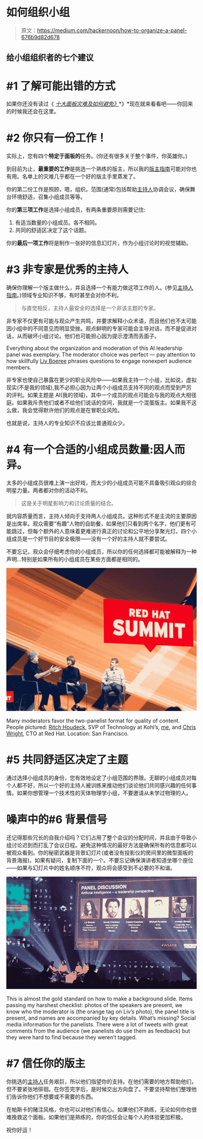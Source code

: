 # 如何组织小组

> 原文：<https://medium.com/hackernoon/how-to-organize-a-panel-676b9d82d678>

## 给小组组织者的七个建议

# #1 了解可能出错的方式

如果你还没有读过《 [*十大面板灾难及如何避免》*](http://bit.ly/quaesita_paneldisasters)*》*现在就来看看吧——你回来的时候我还会在这里。

# #2 你只有一份工作！

实际上，您有四个**特定于面板的**任务。(你还有很多关于整个事件，你英雄你。)

到目前为止，**最重要的工作**是挑选一个熟练的版主，所以我的[版主指南](http://bit.ly/quaesita_moderator)可能对你也有用。名单上的灾难几乎都在一个好的版主手里蒸发了。

你的第二份工作是照顾，嗯，组织。范围(通常)包括帮助[主持人](http://bit.ly/quaesita_moderator)协调会议，确保舞台环境舒适，召集小组成员等等。

你的**第三项工作**是选择小组成员，有两条重要原则需要记住:

1.  有适当数量的小组成员。各不相同。
2.  共同的舒适区决定了这个话题。

你的**最后一项工作**将是制作一张好的信息幻灯片，作为小组讨论时的视觉辅助。

# #3 非专家是优秀的主持人

确保你理解一个版主做什么，并且选择一个有能力做这项工作的人。(参见[主持人指南](http://bit.ly/quaesita_moderator)。)领域专业知识不够，有时甚至会对你不利。

> 与直觉相反，主持人最安全的选择是一个非该主题的专家。

非专家不仅更有可能与观众产生共鸣，并要求解释小众术语，而且他们也不太可能因小组中的不同意见而明显受挫。观点鲜明的专家可能会主导对话，而不是促进对话，从而破坏小组讨论。他们也可能担心因为提示澄清而丢面子。

Everything about the organization and moderation of this AI leadership panel was exemplary. The moderator choice was perfect — pay attention to how skillfully [Liv Boeree](/@livboeree) phrases questions to engage nonexpert audience members.

非专家也使自己暴露在更少的职业风险中——如果我主持一个小组，比如说，虚拟现实(不是我的领域),我不必担心因为让两个小组成员支持不同的观点而受到严厉的评判。如果主题是 AI(我的领域)，其中一个成员的观点可能会与我的观点大相径庭。如果我斥责他们或者不给他们说话的空间，我就是一个混蛋版主。如果我不这么做，我会觉得默许他们的观点是在冒职业风险。

也就是说，主持人的专业知识不应该比普通观众少。

# #4 有一个合适的小组成员数量:因人而异。

太多的小组成员很难上演一出好戏，而太少的小组成员可能不具备吸引观众的综合明星力量。两者都对你的活动不利。

> 这是关于明星影响力和讨论质量的结合。

就内容质量而言，主持人倾向于支持两人小组成员。这种形式不是主流的主要原因是出席率。观众需要“有趣”人物的自助餐，如果他们只看到两个名字，他们更有可能跳过，但每个额外的人意味着更难进行真正的讨论和公平地分享聚光灯。四个小组成员是一个好节目的安全极限——没有一个好的主持人就不要尝试。

不要忘记，观众会仔细考虑你的小组成员，所以你的任何选择都可能被解释为一种声明…特别是如果所有的小组成员在某些方面都是相同的。

![](img/4499165d81de94beed21319188ddc92d.png)

Many moderators favor the two-panelist format for quality of content. People pictured: [Ritch Houdeck](https://www.linkedin.com/in/ritch-houdek-17638b), SVP of Technology at Kohl’s, [me](https://twitter.com/quaesita), and [Chris Wright](https://twitter.com/kernelcdub), CTO at Red Hat. Location: San Francisco.

# #5 共同舒适区决定了主题

通过选择小组成员的身份，您有效地设定了小组范围的界限。无聊的小组成员对每个人都不好，所以一个好的主持人被训练来推动他们谈论他们共同感兴趣的任何事情。如果你想管理一个技术性的天体物理学小组，不要邀请从未学过物理的人。

# 噪声中的#6 背景信号

还记得那些冗长的自我介绍吗？它们占用了整个会议的分配时间，并且由于导致小组讨论迟到而打乱了会议日程。避免这种情况的最好方法是确保所有的信息都可以被观众看到。你的秘密武器是背景幻灯片(或者没有投影仪的房间里的微型面板的背景海报)。如果有疑问，复制下面的一个。不要忘记确保演讲者知道坐哪个座位——如果与幻灯片中的姓名顺序不符，观众将会感受到不必要的不和谐。

![](img/797f1716ed520011e250d93d98517619.png)

This is almost the gold standard on how to make a background slide. Items passing my harshest checklist: photos of the speakers are present, we know who the moderator is (the orange tag on Liv’s photo), the panel title is present, and names are accompanied by key details. What’s missing? Social media information for the panelists. There were a lot of tweets with great comments from the audience (we panelists do use them as feedback) but they were hard to find because they weren’t tagged.

# #7 信任你的版主

你挑选的[主持人](http://bit.ly/quaesita_moderator)任务艰巨，所以他们指望你的支持。在他们需要的地方帮助他们，但不要紧张地徘徊。在你签完字后，是时候交出方向盘了。不要坚持帮他们整理他们告诉你他们不想要或不需要的东西。

在帕斯卡的赌注风格，你也可以对他们有信心。如果他们不熟练，无论如何你也很难挽救这个面板。如果他们是熟练的，你的信任会让每个人的体验更加积极。

祝你好运！